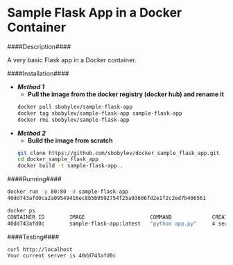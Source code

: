 # Sample Flask App in a Docker Container

####Description####

A very basic Flask app in a Docker container. 

####Installation####

* ***Method 1***
  *  **Pull the image from the docker registry (docker hub) and rename it**
  ```bash
  docker pull sbobylev/sample-flask-app
  docker tag sbobylev/sample-flask-app sample-flask-app
  docker rmi sbobylev/sample-flask-app
  ```
* ***Method 2*** 
  * **Build the image from scratch**
  ```bash
  git clone https://github.com/sbobylev/docker_sample_flask_app.git
  cd docker_sample_flask_app
  docker build -t sample-flask-app .
  ```

####Running####

```bash
docker run -p 80:80 -d sample-flask-app
40dd743afd0ca2a09549416ec8b5b9592754f25a93606fd2e1f2c2ed7b406561

docker ps
CONTAINER ID        IMAGE                     COMMAND             CREATED             STATUS              PORTS                NAMES
40dd743afd0c        sample-flask-app:latest   "python app.py"     4 seconds ago       Up 3 seconds        0.0.0.0:80->80/tcp   jolly_wilson
```

####Testing####

```bash
curl http://localhost
Your current server is 40dd743afd0c
```
